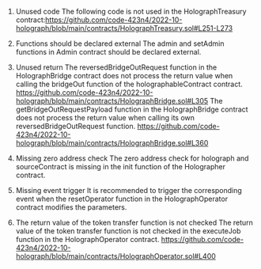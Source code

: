 1. Unused code
The following code is not used in the HolographTreasury contract:https://github.com/code-423n4/2022-10-holograph/blob/main/contracts/HolographTreasury.sol#L251-L273

2. Functions should be declared external
The admin and setAdmin functions in Admin contract should be declared external.

3. Unused return
The reversedBridgeOutRequest function in the HolographBridge contract does not process the return value when calling the bridgeOut function of the holographableContract contract.
https://github.com/code-423n4/2022-10-holograph/blob/main/contracts/HolographBridge.sol#L305
The getBridgeOutRequestPayload function in the HolographBridge contract does not process the return value when calling its own reversedBridgeOutRequest function.
https://github.com/code-423n4/2022-10-holograph/blob/main/contracts/HolographBridge.sol#L360

4. Missing zero address check
The zero address check for holograph and sourceContract is missing in the init function of the Holographer contract.

5. Missing event trigger
It is recommended to trigger the corresponding event when the resetOperator function in the HolographOperator contract modifies the parameters.

6. The return value of the token transfer function is not checked
The return value of the token transfer function is not checked in the executeJob function in the HolographOperator contract.
https://github.com/code-423n4/2022-10-holograph/blob/main/contracts/HolographOperator.sol#L400



